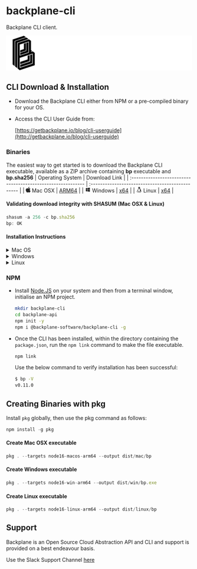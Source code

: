 # backplane-cli

Backplane CLI client.

![Backplane Logo](backplane-logo-black.svg)

## CLI Download & Installation

- Download the Backplane CLI either from NPM or a pre-compiled binary for your OS.

- Access the CLI User Guide from:

  [https://getbackplane.io/blog/cli-userguide](http://getbackplane.io/blog/cli-userguide)

### Binaries

The easiest way to get started is to download the Backplane CLI executable, available as a ZIP archive containing **bp** executable and **bp.sha256**
| Operating System | Download Link |
| :---------------------------------------------------------- | :----------------------------------------------- |
| <img  height="15" src="bin/assets/appleicon.svg" /> Mac OSX | [ARM64](http://getbackplane.io/cli/mac/bp.zip) |
| <img height="15" src="bin/assets/windows.svg" /> Windows | [x64](http://getbackplane.io/cli/windows/bp.zip) |
| <img height="15" src="bin/assets/tux.svg" /> Linux | [x64](http://getbackplane.io/cli/linux/bp.zip) |

#### Validating download integrity with SHASUM (Mac OSX & Linux)

```js
shasum -a 256 -c bp.sha256
bp: OK
```

#### Installation Instructions

<details>
    <summary>Mac OS</summary>

- **Download** [bp.zip](/cli/mac/bp.zip)

  <div class="rounded-lg bg-slate-100 p-3 ml-10 text-sm">
    <img src="bin/assets/warning.svg" height="15"  />
    If the Web Browser alerts that the bp.zip file is suspicious, allow the file
  </div>

- Extract **bp.zip** by double-clicking on the file

<div class="rounded-lg bg-slate-100 p-3 ml-10 text-sm">
  Before you can
  run 'bp' for the first time, 'Right-click' on the extracted 'bp' file and
  select Open from the context menu and Accept any security warning that
  appears.
</div>

- Open **Terminal** and from the directory **bp** has been extracted to, run the following command to move the file to your executable path:

  ```bash
  sudo mv bp /usr/local/bin/
  ```

- To verify that **bp** is successfully installed, run:
  ```bash
  bp --version
  1.0.0
  ```

</details>

<details>
    <summary>Windows</summary>
    
- **Download** [bp.zip](/cli/windows/bp.zip)
- **Extract** contents to folder
    ```ps
    expand-archive bp.zip c:\backplane
    ```

- Add **bp.exe** file system environment path

  ```ps
  $newPath = "C:\backplane"
  $currentPath = [System.Environment]::GetEnvironmentVariable("Path", "Machine")
  [System.Environment]::SetEnvironmentVariable("Path", "$currentPath;$newPath", "Machine")
  ```

- **Verify** installation - To check if **bp.exe** is successfully installed, run:

  ```ps
  bp --version
  1.0.0
  ```

</details>

<details>
    <summary>Linux</summary>

- **Download** [bp.zip](/cli/linux/bp.zip)
- **Extract** executable from ZIP file.

  ```bash
  sudo apt install unzip
  unzip bp.zip
  ```

- Move the file to your executable path

  ```bash
  sudo mv ./bp /usr/local/bin/bp
  ```

- **Verify** installation to check that **bp** is successfully installed, run:

  ```bash
  bp --version
  1.0.0
  ```

</details>

### NPM

- Install [Node.JS](https://nodejs.org/en/download) on your system and then from a terminal window, initialise an NPM project.

  ```bash
  mkdir backplane-cli
  cd backplane-api
  npm init -y
  npm i @backplane-software/backplane-cli -g
  ```

- Once the CLI has been installed, within the directory containing the `package.json`, run the `npm link` command to make the file executable.

  ```bash
  npm link
  ```

  Use the below command to verify installation has been successful:

  ```bash
  $ bp -V
  v0.11.0
  ```

## Creating Binaries with pkg

Install `pkg` globally, then use the pkg command as follows:

```js
npm install -g pkg
```

#### Create Mac OSX executable

```js
pkg . --targets node16-macos-arm64 --output dist/mac/bp
```

#### Create Windows executable

```js
pkg . --targets node16-win-arm64 --output dist/win/bp.exe
```

#### Create Linux executable

```js
pkg . --targets node16-linux-arm64 --output dist/linux/bp
```

## Support

Backplane is an Open Source Cloud Abstraction API and CLI and support is provided on a best endeavour basis.

Use the Slack Support Channel [here](https://backplane-dev.slack.com/archives/C07CSJYU2QH)
